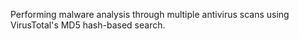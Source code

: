 Performing malware analysis through multiple antivirus scans using VirusTotal's MD5 hash-based search.

